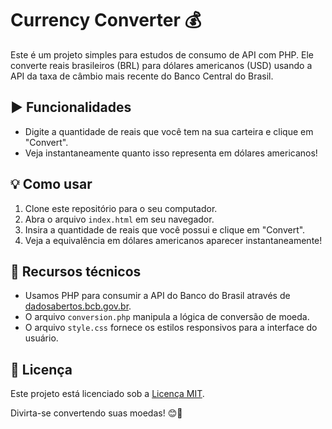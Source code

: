 # Currency Converter &#128176;

Este é um projeto simples para estudos de consumo de API com PHP. Ele converte reais brasileiros (BRL) para dólares americanos (USD) usando a API da taxa de câmbio mais recente do Banco Central do Brasil.

## &#9654;&#65039; Funcionalidades

- Digite a quantidade de reais que você tem na sua carteira e clique em "Convert".
- Veja instantaneamente quanto isso representa em dólares americanos!

## &#128161; Como usar

1. Clone este repositório para o seu computador.
2. Abra o arquivo `index.html` em seu navegador.
3. Insira a quantidade de reais que você possui e clique em "Convert".
4. Veja a equivalência em dólares americanos aparecer instantaneamente!

## 	&#128295; Recursos técnicos

- Usamos PHP para consumir a API do Banco do Brasil através de [dadosabertos.bcb.gov.br](https://dadosabertos.bcb.gov.br).
- O arquivo `conversion.php` manipula a lógica de conversão de moeda.
- O arquivo `style.css` fornece os estilos responsivos para a interface do usuário.

## &#128195; Licença

Este projeto está licenciado sob a [Licença MIT](https://opensource.org/licenses/MIT).

Divirta-se convertendo suas moedas! 😊🚀
